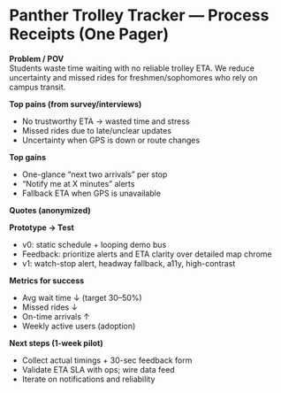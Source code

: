 # Panther Trolley Tracker — Process Receipts (One Pager)

**Problem / POV**  
Students waste time waiting with no reliable trolley ETA. We reduce uncertainty and missed rides for freshmen/sophomores who rely on campus transit.

**Top pains (from survey/interviews)**  
- No trustworthy ETA → wasted time and stress  
- Missed rides due to late/unclear updates  
- Uncertainty when GPS is down or route changes

**Top gains**  
- One-glance “next two arrivals” per stop  
- “Notify me at X minutes” alerts  
- Fallback ETA when GPS is unavailable

**Quotes (anonymized)**  


**Prototype → Test**  
- v0: static schedule + looping demo bus  
- Feedback: prioritize alerts and ETA clarity over detailed map chrome  
- v1: watch-stop alert, headway fallback, a11y, high-contrast

**Metrics for success**  
- Avg wait time ↓ (target 30–50%)  
- Missed rides ↓  
- On-time arrivals ↑  
- Weekly active users (adoption)

**Next steps (1-week pilot)**  
- Collect actual timings + 30-sec feedback form  
- Validate ETA SLA with ops; wire data feed  
- Iterate on notifications and reliability
